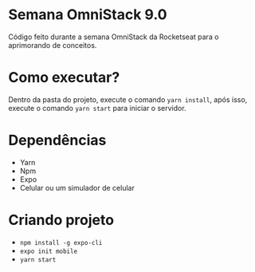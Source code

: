 # Semana OmniStack 9.0

Código feito durante a semana OmniStack da Rocketseat para o aprimorando de conceitos.

# Como executar?

Dentro da pasta do projeto, execute o comando `yarn install`, após isso, execute o comando `yarn start` para iniciar o servidor.

# Dependências

- Yarn
- Npm
- Expo
- Celular ou um simulador de celular

# Criando projeto

- `npm install -g expo-cli`
- `expo init mobile`
- `yarn start`